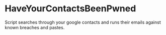 # HaveYourContactsBeenPwned
Script searches through your google contacts and runs their emails against known breaches and pastes.
